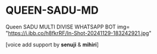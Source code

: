 # QUEEN-SADU-MD
Queen SADU MULTI DIVISE WHATSAPP BOT 
img= "https://i.ibb.co/h8fkrRF/In-Shot-20241129-183242921.jpg"


[voice add support by 𝐬𝐞𝐧𝐮𝐣𝐢 & 𝐦𝐢𝐡𝐢𝐫𝐢]

